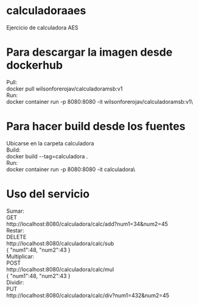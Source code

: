 # calculadoraaes
Ejercicio de calculadora AES

# Para descargar la imagen desde dockerhub
Pull:\
docker pull  wilsonforerojav/calculadoramsb:v1\
Run:\
docker container run -p 8080:8080 -it wilsonforerojav/calculadoramsb:v1\

# Para hacer build desde los fuentes
Ubicarse en la carpeta calculadora\
Build:\
docker build --tag=calculadora .      \
Run:\
docker container run -p 8080:8080 -it calculadora\

# Uso del servicio
Sumar:\
GET\
http://localhost:8080/calculadora/calc/add?num1=34&num2=45 \
Restar:\
DELETE\
http://localhost:8080/calculadora/calc/sub \
{
	"num1":48,
	"num2":43
}\
Multiplicar:\
POST\
http://localhost:8080/calculadora/calc/mul \
{
	"num1":48,
	"num2":43
}\
Dividir:\
PUT\
http://localhost:8080/calculadora/calc/div?num1=432&num2=45

